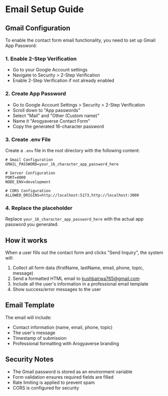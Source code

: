 # Email Setup Guide

## Gmail Configuration

To enable the contact form email functionality, you need to set up Gmail App Password:

### 1. Enable 2-Step Verification
- Go to your Google Account settings
- Navigate to Security > 2-Step Verification
- Enable 2-Step Verification if not already enabled

### 2. Create App Password
- Go to Google Account Settings > Security > 2-Step Verification
- Scroll down to "App passwords"
- Select "Mail" and "Other (Custom name)"
- Name it "Arogyaverse Contact Form"
- Copy the generated 16-character password

### 3. Create .env File
Create a `.env` file in the root directory with the following content:

```
# Gmail Configuration
GMAIL_PASSWORD=your_16_character_app_password_here

# Server Configuration
PORT=4000
NODE_ENV=development

# CORS Configuration
ALLOWED_ORIGINS=http://localhost:5173,http://localhost:3000
```

### 4. Replace the placeholder
Replace `your_16_character_app_password_here` with the actual app password you generated.

## How it works

When a user fills out the contact form and clicks "Send Inquiry", the system will:

1. Collect all form data (firstName, lastName, email, phone, topic, message)
2. Send a formatted HTML email to kushbairwa765@gmail.com
3. Include all the user's information in a professional email template
4. Show success/error messages to the user

## Email Template

The email will include:
- Contact information (name, email, phone, topic)
- The user's message
- Timestamp of submission
- Professional formatting with Arogyaverse branding

## Security Notes

- The Gmail password is stored as an environment variable
- Form validation ensures required fields are filled
- Rate limiting is applied to prevent spam
- CORS is configured for security

